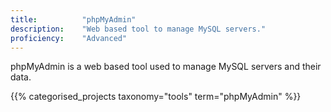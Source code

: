 ```yaml
---
title: 			"phpMyAdmin"
description: 	"Web based tool to manage MySQL servers."
proficiency:	"Advanced"
---
```


phpMyAdmin is a web based tool used to manage MySQL servers and their data.

{{% categorised_projects taxonomy="tools" term="phpMyAdmin" %}}